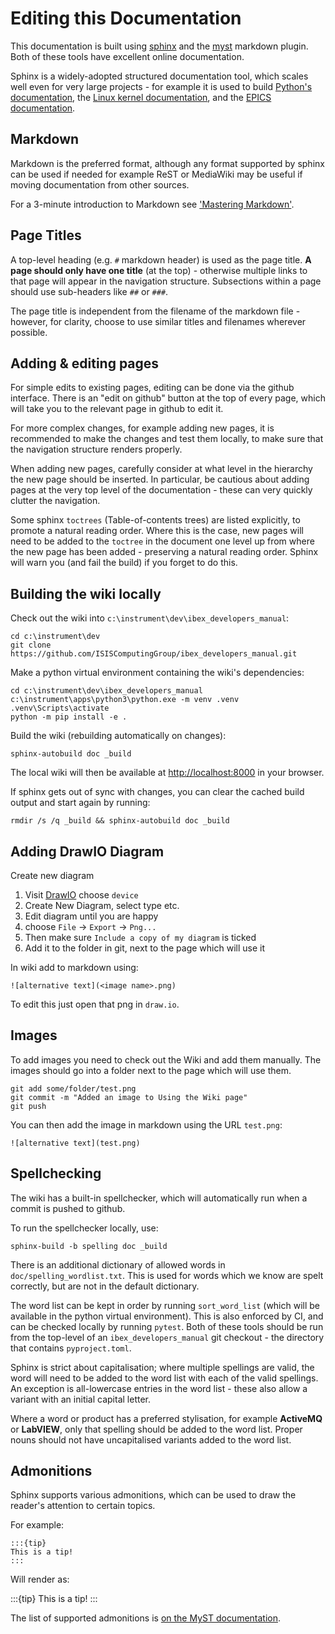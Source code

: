 # Editing this Documentation

This documentation is built using [sphinx](https://www.sphinx-doc.org/en/master/) and the [myst](https://myst-parser.readthedocs.io/en/latest/) markdown
plugin. Both of these tools have excellent online documentation.

Sphinx is a widely-adopted structured documentation tool, which scales well even for very large projects - for example it 
is used to build [Python's documentation](https://docs.python.org/3/), the [Linux kernel documentation](https://docs.kernel.org/), and 
the [EPICS documentation](https://docs.epics-controls.org/en/latest/).

## Markdown

Markdown is the preferred format, although any format supported by sphinx can be used if needed for example ReST or MediaWiki may be useful if moving documentation from other sources.

For a 3-minute introduction to Markdown see ['Mastering Markdown'](https://guides.github.com/features/mastering-markdown/).

## Page Titles

A top-level heading (e.g. `#` markdown header) is used as the page title. **A page should only have one title** (at the top) - otherwise multiple links to that
page will appear in the navigation structure. Subsections within a page should use sub-headers like `##` or `###`.

The page title is independent from the filename of the markdown file - however, for clarity, choose to use similar titles and
filenames wherever possible.

## Adding & editing pages

For simple edits to existing pages, editing can be done via the github interface. There is an "edit on github" button at
the top of every page, which will take you to the relevant page in github to edit it.

For more complex changes, for example adding new pages, it is recommended to make the changes and test them locally, to make sure
that the navigation structure renders properly.

When adding new pages, carefully consider at what level in the hierarchy the new page should be inserted. In particular, be cautious
about adding pages at the very top level of the documentation - these can very quickly clutter the navigation.

Some sphinx `toctrees` (Table-of-contents trees) are listed explicitly, to promote a natural reading order. Where this is the case,
new pages will need to be added to the `toctree` in the document one level up from where the new page has been added - preserving a 
natural reading order. Sphinx will warn you (and fail the build) if you forget to do this.

## Building the wiki locally

Check out the wiki into `c:\instrument\dev\ibex_developers_manual`:

```shell
cd c:\instrument\dev
git clone https://github.com/ISISComputingGroup/ibex_developers_manual.git
```

Make a python virtual environment containing the wiki's dependencies:

```
cd c:\instrument\dev\ibex_developers_manual
c:\instrument\apps\python3\python.exe -m venv .venv
.venv\Scripts\activate
python -m pip install -e .
```

Build the wiki (rebuilding automatically on changes):

```
sphinx-autobuild doc _build
```

The local wiki will then be available at [http://localhost:8000](http://localhost:8000) in your browser.

If sphinx gets out of sync with changes, you can clear the cached build output and start again by running:

```
rmdir /s /q _build && sphinx-autobuild doc _build
```


## Adding DrawIO Diagram

Create new diagram

1. Visit [DrawIO](https://www.draw.io/) choose `device`
1. Create New Diagram, select type etc.
1. Edit diagram until you are happy
1. choose `File` -> `Export` -> `Png...`
1. Then make sure `Include a copy of my diagram` is ticked
1. Add it to the folder in git, next to the page which will use it

In wiki add to markdown using:

    ![alternative text](<image name>.png)

To edit this just open that png in `draw.io`.

## Images

To add images you need to check out the Wiki and add them manually. The images should go into a folder next to the page which will use them.

```shell
git add some/folder/test.png
git commit -m "Added an image to Using the Wiki page"
git push
```

You can then add the image in markdown using the URL `test.png`:

    ![alternative text](test.png)

## Spellchecking

The wiki has a built-in spellchecker, which will automatically run when a commit
is pushed to github.

To run the spellchecker locally, use:

```
sphinx-build -b spelling doc _build
```

There is an additional dictionary of allowed words in `doc/spelling_wordlist.txt`. This
is used for words which we know are spelt correctly, but are not in the default dictionary.

The word list can be kept in order by running `sort_word_list` (which will be available in
the python virtual environment). This is also enforced by CI, and can be checked locally by
running `pytest`. Both of these tools should be run from the top-level of an `ibex_developers_manual`
git checkout - the directory that contains `pyproject.toml`.

Sphinx is strict about capitalisation; where multiple spellings are valid, the word will
need to be added to the word list with each of the valid spellings. An exception is all-lowercase entries in the 
word list - these also allow a variant with an initial capital letter. 

Where a word or product has a preferred stylisation, for example **ActiveMQ** or **LabVIEW**, only that spelling 
should be added to the word list. Proper nouns should not have uncapitalised variants added to the word list.

## Admonitions

Sphinx supports various admonitions, which can be used to draw the reader's attention to
certain topics.

For example:

```
:::{tip}
This is a tip!
:::
```

Will render as:

:::{tip}
This is a tip!
:::

The list of supported admonitions is [on the MyST documentation](https://myst-parser.readthedocs.io/en/latest/syntax/admonitions.html).
